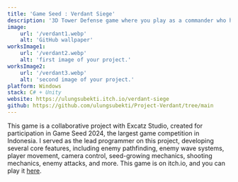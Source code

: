 ```yaml
---
title: 'Game Seed : Verdant Siege'
description: '3D Tower Defense game where you play as a commander who has to  the growing seed from the enemy.'
image:
    url: '/verdant1.webp'
    alt: 'GitHub wallpaper'
worksImage1:
    url: '/verdant2.webp'
    alt: 'first image of your project.'
worksImage2:
    url: '/verdant3.webp'
    alt: 'second image of your project.'
platform: Windows
stack: C# + Unity
website: https://ulungsubekti.itch.io/verdant-siege
github: https://github.com/ulungsubekti/Project-Verdant/tree/main
---
```


This game is a collaborative project with Excatz Studio, created for participation in Game Seed 2024, the largest game competition in Indonesia. I served as the lead programmer on this project, developing several core features, including enemy pathfinding, enemy wave systems, player movement, camera control, seed-growing mechanics, shooting mechanics, enemy attacks, and more. This game is on itch.io, and you can play it [here](https://ulungsubekti.itch.io/verdant-siege).

```